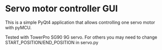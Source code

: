 Servo motor controller GUI
==================

This is a simple PyQt4 application that allows controlling one servo motor with pyMCU.

Tested with TowerPro SG90 9G servo. For others you may need to change START_POSITION/END_POSITION in servo.py
